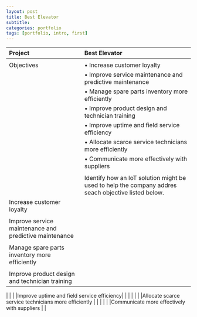 ```yaml
---
layout: post
title: Best Elevator
subtitle: 
categories: portfolio
tags: [portfolio, intro, first]
---
```


|Project	|Best Elevator|	
|:-----------|:-----------|
|          |                           |
|Objectives|• Increase customer loyalty|
|          |• Improve service maintenance and predictive maintenance|
|          |• Manage spare parts inventory more efficiently|
|          |• Improve product design and technician training|
|          |• Improve uptime and field service efficiency|
|          |• Allocate scarce service technicians more efficiently|
|          |• Communicate more effectively with suppliers|
|          |                           |
|          |Identify how an IoT solution might be used to help the company addres seach objective listed below.|
|Increase customer loyalty|               |
|                         |               |
|Improve service maintenance and predictive maintenance|               |                            |
|                         |               |
|Manage spare parts inventory more efficiently|            |                    |
|                         |               |
|Improve product design and technician training|           |                    |

|                         |               |
|Improve uptime and field service efficiency|               |                    |
|                         |               |
|Allocate scarce service technicians more efficiently       |                    |
|                         |               |
|Communicate more effectively with suppliers                |                    |
